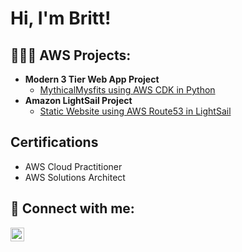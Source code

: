 <h1>Hi, I'm Britt!

<h2>👩🏽‍💻 AWS Projects:</h2>

- <b>Modern 3 Tier Web App Project </b>
  - [MythicalMysfits using AWS CDK in Python](https://github.com/brittania92/mymysfits)
- <b>Amazon LightSail Project </b>
  - [Static Website using AWS Route53 in LightSail ](https://github.com/brittania92/mystaticwebsiteBN.git)

<h2> Certifications</h2>

- AWS Cloud Practitioner 
- AWS Solutions Architect


<h2> 🤳 Connect with me:</h2>


[<img align="left" alt="JoshMadakor | LinkedIn" width="22px" src="https://cdn.jsdelivr.net/npm/simple-icons@v3/icons/linkedin.svg" />][linkedin]


[linkedin]: https://linkedin.com/in/britt-norsworthy

<!--
**joshmadakor1/joshmadakor1** is a ✨ _special_ ✨ repository because its `README.md` (this file) appears on your GitHub profile.

Here are some ideas to get you started:

- 🔭 I’m currently working on ...
- 🌱 I’m currently learning ...
- 👯 I’m looking to collaborate on ...
- 🤔 I’m looking for help with ...
- 💬 Ask me about ...
- 📫 How to reach me: ...
- 😄 Pronouns: ...
- ⚡ Fun fact: ...
-->
